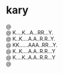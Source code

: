 # kary

@ <br/>
@ K....K...A...RR...Y.<br/>
@ K..K....A.A..R.R..Y.<br/>
@ KK......AAA..RR...Y.<br/>
@ K..K....A.A..R.R...Y<br/>
@ K....K..A.A..R.R...Y<br/>
@ <br/>

<!--
@ .................
@ K..K..A..RR...Y.Y
@ K.K..A.A.R.R..Y.@
@ KK...AAA.RR...Y.@
@ K.K..A.A.R.R...Y
@ K..K.A.A.R.R...Y
@ .................
-->
